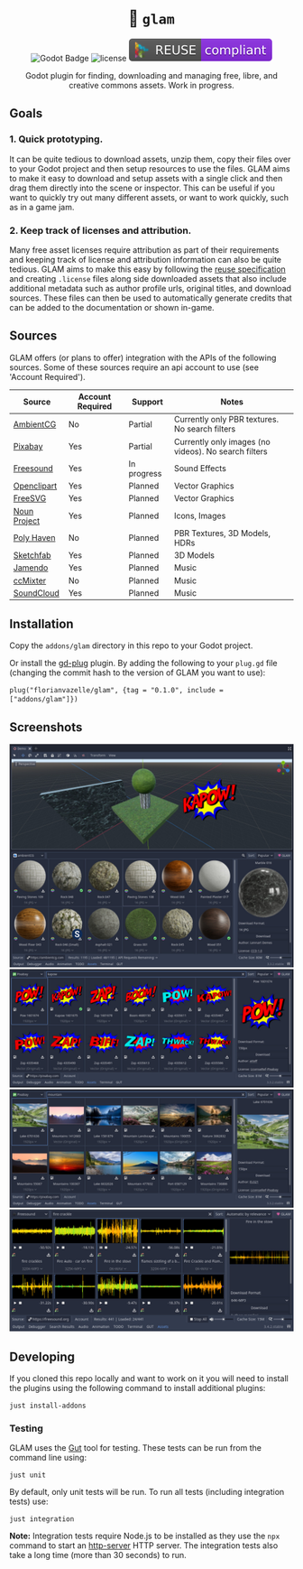 <div align="center">

# 💎 `glam`

![Godot Badge](https://img.shields.io/badge/godot-4.2-blue?logo=Godot-Engine&logoColor=white)
![license](https://img.shields.io/badge/license-MIT-green?logo=open-source-initiative&logoColor=white)
![reuse](./.reuse/REUSE-compliant.svg)

Godot plugin for finding, downloading and managing free,
libre, and creative commons assets. Work in progress.

</div>

## Goals

### 1. Quick prototyping.

It can be quite tedious to download assets, unzip them,
copy their files over to your Godot project and then setup
resources to use the files. GLAM aims to make it easy to
download and setup assets with a single click and then
drag them directly into the scene or inspector. This can
be useful if you want to quickly try out many different
assets, or want to work quickly, such as in a game jam.

### 2. Keep track of licenses and attribution.

Many free asset licenses require attribution as part
of their requirements and keeping track of license and
attribution information can also be quite tedious.
GLAM aims to make this easy by following the
[reuse specification](https://reuse.software/spec/)
and creating `.license` files along side downloaded
assets that also include additional metadata such as
author profile urls, original titles, and download sources.
These files can then be used to automatically generate
credits that can be added to the documentation or shown
in-game.

## Sources

GLAM offers (or plans to offer) integration with the
APIs of the following sources.
Some of these sources require an api account to use
(see 'Account Required').

| Source                                     | Account Required | Support     | Notes                                                |
|--------------------------------------------|------------------|-------------|------------------------------------------------------|
| [AmbientCG](https://ambientcg.com)         | No               | Partial     | Currently only PBR textures. No search filters       |
| [Pixabay](https://pixabay.com)             | Yes              | Partial     | Currently only images (no videos). No search filters |
| [Freesound](https://freesound.org)         | Yes              | In progress | Sound Effects                                        |
| [Openclipart](https://openclipart.org)     | Yes              | Planned     | Vector Graphics                                      |
| [FreeSVG](https://freesvg.org)             | Yes              | Planned     | Vector Graphics                                      |
| [Noun Project](https://thenounproject.com) | Yes              | Planned     | Icons, Images                                        |
| [Poly Haven](https://polyhaven.com)        | No               | Planned     | PBR Textures, 3D Models, HDRs                        |
| [Sketchfab](https://sketchfab.com)         | Yes              | Planned     | 3D Models                                            |
| [Jamendo](https://www.jamendo.com)         | Yes              | Planned     | Music                                                |
| [ccMixter](http://ccmixter.org)            | No               | Planned     | Music                                                |
| [SoundCloud](http://soundcloud.com)        | Yes              | Planned     | Music                                                |

## Installation

Copy the `addons/glam` directory in this repo to your Godot project.

Or install the [gd-plug](https://godotengine.org/asset-library/asset/962)
plugin. By adding the following to your `plug.gd` file
(changing the commit hash to the version of GLAM you want to use):

```gdscript
plug("florianvazelle/glam", {tag = "0.1.0", include = ["addons/glam"]})
```

## Screenshots

![3D Editor with Ambient CG textures](./public/publishing/screenshots/texture_search.jpg)
![Vector images from Pixabay](./public/publishing/screenshots/vector_search.jpg)
![Images of mountains from Pixabay](./public/publishing/screenshots/image_search.jpg)
![Audio files of fire crackling from Freesound](./public/publishing/screenshots/audio_search.jpg)

## Developing

If you cloned this repo locally and want to work on it you
will need to install the plugins using the following
command to install additional plugins:

```shell
just install-addons
```

### Testing

GLAM uses the [Gut](https://github.com/bitwes/Gut) tool
for testing. These tests can be run from the command line using:

```shell
just unit
```

By default, only unit tests will be run.
To run all tests (including integration tests) use:

```shell
just integration
```

**Note:** Integration tests require Node.js to be installed
as they use the `npx` command to start an
[http-server](https://www.npmjs.com/package/http-server)
HTTP server. The integration tests also take a long time
(more than 30 seconds) to run.
